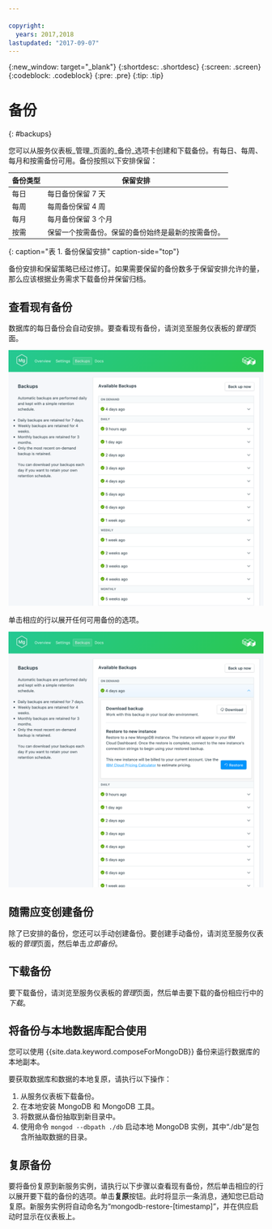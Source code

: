 ```yaml
---

copyright:
  years: 2017,2018
lastupdated: "2017-09-07"
---
```


{:new_window: target="_blank"}
{:shortdesc: .shortdesc}
{:screen: .screen}
{:codeblock: .codeblock}
{:pre: .pre}
{:tip: .tip}

# 备份
{: #backups}

您可以从服务仪表板_管理_页面的_备份_选项卡创建和下载备份。有每日、每周、每月和按需备份可用。备份按照以下安排保留：

备份类型|保留安排
----------|-----------
每日|每日备份保留 7 天
每周|每周备份保留 4 周
每月|每月备份保留 3 个月
按需|保留一个按需备份。保留的备份始终是最新的按需备份。
{: caption="表 1. 备份保留安排" caption-side="top"}

备份安排和保留策略已经过修订。如果需要保留的备份数多于保留安排允许的量，那么应该根据业务需求下载备份并保留归档。

## 查看现有备份

数据库的每日备份会自动安排。要查看现有备份，请浏览至服务仪表板的*管理*页面。 

![备份](./images/mongodb-backups-show.png "可用备份的列表")

单击相应的行以展开任何可用备份的选项。
  
![备份选项](./images/mongodb-backups-options.png "备份选项") 

## 随需应变创建备份

除了已安排的备份，您还可以手动创建备份。要创建手动备份，请浏览至服务仪表板的*管理*页面，然后单击*立即备份*。

## 下载备份

要下载备份，请浏览至服务仪表板的*管理*页面，然后单击要下载的备份相应行中的*下载*。

## 将备份与本地数据库配合使用

您可以使用 {{site.data.keyword.composeForMongoDB}} 备份来运行数据库的本地副本。

要获取数据库和数据的本地复原，请执行以下操作：

1. 从服务仪表板下载备份。
2. 在本地安装 MongoDB 和 MongoDB 工具。
3. 将数据从备份抽取到新目录中。
4. 使用命令 `mongod --dbpath ./db` 启动本地 MongoDB 实例，其中“./db”是包含所抽取数据的目录。

## 复原备份

要将备份复原到新服务实例，请执行以下步骤以查看现有备份，然后单击相应的行以展开要下载的备份的选项。单击**复原**按钮。此时将显示一条消息，通知您已启动复原。新服务实例将自动命名为“mongodb-restore-[timestamp]”，并在供应启动时显示在仪表板上。
